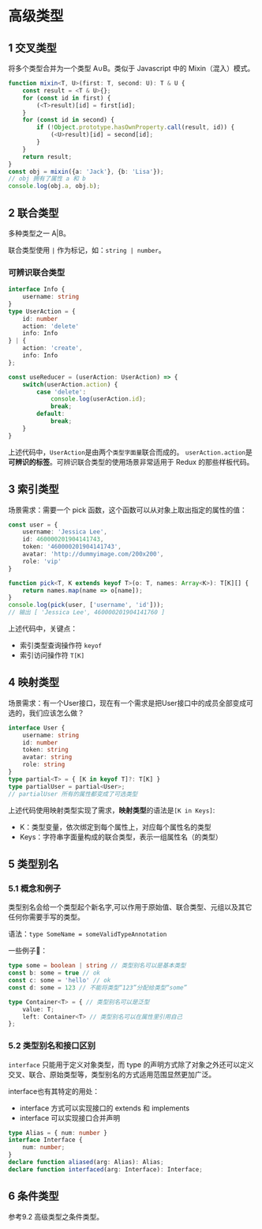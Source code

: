 # 高级类型

## 1 交叉类型
将多个类型合并为一个类型 A∪B。类似于 Javascript 中的 Mixin（混入）模式。

```typescript
function mixin<T, U>(first: T, second: U): T & U {
    const result = <T & U>{};
    for (const id in first) {
        (<T>result)[id] = first[id];
    }
    for (const id in second) {
        if (!Object.prototype.hasOwnProperty.call(result, id)) {
            (<U>result)[id] = second[id];
        }
    }
    return result;
}
const obj = mixin({a: 'Jack'}, {b: 'Lisa'});
// obj 拥有了属性 a 和 b
console.log(obj.a, obj.b);
```

## 2 联合类型
多种类型之一 A|B。

联合类型使用 `|` 作为标记，如：`string | number`。

### 可辨识联合类型
```typescript
interface Info {
    username: string
}
type UserAction = {
    id: number
    action: 'delete'
    info: Info
} | {
    action: 'create',
    info: Info
};

const useReducer = (userAction: UserAction) => {
    switch(userAction.action) {
        case 'delete':
            console.log(userAction.id);
            break;
        default: 
            break;
    }
}
```
上述代码中，`UserAction`是由两个`类型字面量`联合而成的。 `userAction.action`是**可辨识的标签**。可辨识联合类型的使用场景非常适用于 Redux 的那些样板代码。

## 3 索引类型
场景需求：需要一个 pick 函数，这个函数可以从对象上取出指定的属性的值：
```typescript
const user = {
    username: 'Jessica Lee',
    id: 460000201904141743,
    token: '460000201904141743',
    avatar: 'http://dummyimage.com/200x200',
    role: 'vip'
}

function pick<T, K extends keyof T>(o: T, names: Array<K>): T[K][] {
    return names.map(name => o[name]);
}
console.log(pick(user, ['username', 'id']));
// 输出 [ 'Jessica Lee', 460000201904141760 ]
```
上述代码中，关键点：
- 索引类型查询操作符 `keyof` 
- 索引访问操作符 `T[K]`

## 4 映射类型
场景需求：有一个User接口，现在有一个需求是把User接口中的成员全部变成可选的，我们应该怎么做？
```typescript
interface User {
    username: string
    id: number
    token: string
    avatar: string
    role: string
}
type partial<T> = { [K in keyof T]?: T[K] }
type partialUser = partial<User>;
// partialUser 所有的属性都变成了可选类型
```
上述代码使用映射类型实现了需求，**映射类型**的语法是`[K in Keys]`:
- K：类型变量，依次绑定到每个属性上，对应每个属性名的类型
- Keys：字符串字面量构成的联合类型，表示一组属性名（的类型）

## 5 类型别名

### 5.1  概念和例子
类型别名会给一个类型起个新名字,可以作用于原始值、联合类型、元组以及其它任何你需要手写的类型。

语法：`type SomeName = someValidTypeAnnotation`

一些例子🌰：
```typescript
type some = boolean | string // 类型别名可以是基本类型
const b: some = true // ok
const c: some = 'hello' // ok
const d: some = 123 // 不能将类型“123”分配给类型“some”

type Container<T> = { // 类型别名可以是泛型
    value: T;
    left: Container<T> // 类型别名可以在属性里引用自己
};
```

### 5.2 类型别名和接口区别
`interface` 只能用于定义对象类型，而 type 的声明方式除了对象之外还可以定义交叉、联合、原始类型等，类型别名的方式适用范围显然更加广泛。

interface也有其特定的用处：
- interface 方式可以实现接口的 extends 和 implements
- interface 可以实现接口合并声明
```typescript
type Alias = { num: number }
interface Interface {
    num: number;
}
declare function aliased(arg: Alias): Alias;
declare function interfaced(arg: Interface): Interface;
```

## 6 条件类型
参考9.2 高级类型之条件类型。